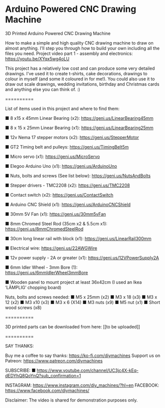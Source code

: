# Arduino Powered CNC Drawing Machine
3D Printed Arduino Powered CNC Drawing Machine

How to make a simple and high quality CNC drawing machine to draw on almost anything. I'll step you through how to build your own including all the files you need. 
Project video part 1 - assembly and electronics: https://youtu.be/XYqx5wg4oLU

This project has a relatively low cost and can produce some very detailed drawings. I've used it to create t-shirts, cake decorations, drawings to colour in myself (and some it coloured in for me!). You could also use it to draw out scale drawings, wedding invitations, birthday and Christmas cards and anything else you can think of. :)


==========

List of items used in this project and where to find them:

■ 8 x15 x 45mm Linear Bearing (x2): https://geni.us/LinearBearing45mm

■ 8 x 15 x 25mm Linear Bearing (x1): https://geni.us/LinearBearing25mm  

■ 12v Nema 17 stepper motors (x2): https://geni.us/StepperMotor

■ GT2 Timing belt and pulleys: https://geni.us/TimingBelt5m

■ Micro servo (x1): https://geni.us/MicroServo

■ Elegoo Arduino Uno (x1): https://geni.us/ArduinoUno

■ Nuts, bolts and screws (See list below): https://geni.us/NutsAndBolts 

■ Stepper drivers - TMC2208 (x2): https://geni.us/TMC2208

■ Contact switch (x2): https://geni.us/ContactSwitch

■ Arduino CNC Shield (x1): https://geni.us/ArduinoCNCShield

■ 30mm 5V Fan (x1): https://geni.us/30mm5vFan

■ 8mm Chromed Steel Rod (35cm x2 & 5.5cm x1): https://geni.us/8mmChromedSteelRod  

■ 30cm long linear rail with block (x1): https://geni.us/LinearRail300mm

■ Electrical wire: https://geni.us/22AWGWire

■ 12v power supply - 2A or greater (x1): https://geni.us/12VPowerSupply2A

■ 6mm Idler Wheel - 3mm Bore (1): https://geni.us/6mmIdlerWheel3mmBore

■ Wooden panel to mount project at least 36x42cm (I used an Ikea ‘LÄMPLIG’ chopping board)

Nuts, bolts and screws needed:
■ M5 x 25mm (x2)
■ M3 x 18 (x3)
■ M3 x 12 (x2)
■ M3 x10 (x3)
■ M3 x 6 (X14)
■ M3 nuts (x9)
■ M5 nut (x1)
■ Short wood screws (x8)

==========

3D printed parts can be downloaded from here: [[to be uploaded]]

==========

SAY THANKS:

Buy me a coffee to say thanks: https://ko-fi.com/diymachines
Support us on Patreon: https://www.patreon.com/diymachines

SUBSCRIBE: 
■ https://www.youtube.com/channel/UC3jc4X-kEq-dEDYhQ8QoYnQ?sub_confirmation=1

INSTAGRAM: https://www.instagram.com/diy_machines/?hl=en
FACEBOOK: https://www.facebook.com/diymachines/


Disclaimer:
The video is shared for demonstration purposes only.
